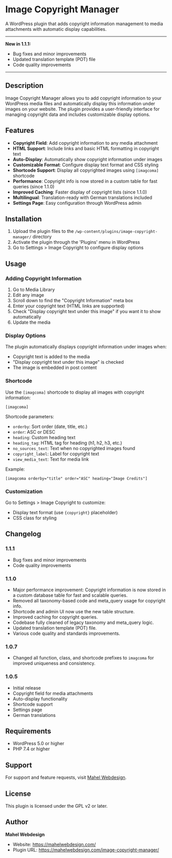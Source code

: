 # Image Copyright Manager

A WordPress plugin that adds copyright information management to media attachments with automatic display capabilities.

---

**New in 1.1.1:**
- Bug fixes and minor improvements
- Updated translation template (POT) file
- Code quality improvements

---

## Description

Image Copyright Manager allows you to add copyright information to your WordPress media files and automatically display this information under images on your website. The plugin provides a user-friendly interface for managing copyright data and includes customizable display options.

## Features

- **Copyright Field**: Add copyright information to any media attachment
- **HTML Support**: Include links and basic HTML formatting in copyright text
- **Auto-Display**: Automatically show copyright information under images
- **Customizable Format**: Configure display text format and CSS styling
- **Shortcode Support**: Display all copyrighted images using `[imagcoma]` shortcode
- **Performance**: Copyright info is now stored in a custom table for fast queries (since 1.1.0)
- **Improved Caching**: Faster display of copyright lists (since 1.1.0)
- **Multilingual**: Translation-ready with German translations included
- **Settings Page**: Easy configuration through WordPress admin

## Installation

1. Upload the plugin files to the `/wp-content/plugins/image-copyright-manager/` directory
2. Activate the plugin through the 'Plugins' menu in WordPress
3. Go to Settings > Image Copyright to configure display options

## Usage

### Adding Copyright Information

1. Go to Media Library
2. Edit any image
3. Scroll down to find the "Copyright Information" meta box
4. Enter your copyright text (HTML links are supported)
5. Check "Display copyright text under this image" if you want it to show automatically
6. Update the media

### Display Options

The plugin automatically displays copyright information under images when:
- Copyright text is added to the media
- "Display copyright text under this image" is checked
- The image is embedded in post content

### Shortcode

Use the `[imagcoma]` shortcode to display all images with copyright information:

```
[imagcoma]
```

Shortcode parameters:
- `orderby`: Sort order (date, title, etc.)
- `order`: ASC or DESC
- `heading`: Custom heading text
- `heading_tag`: HTML tag for heading (h1, h2, h3, etc.)
- `no_sources_text`: Text when no copyrighted images found
- `copyright_label`: Label for copyright text
- `view_media_text`: Text for media link

Example:
```
[imagcoma orderby="title" order="ASC" heading="Image Credits"]
```

### Customization

Go to Settings > Image Copyright to customize:
- Display text format (use `{copyright}` placeholder)
- CSS class for styling

## Changelog

### 1.1.1
- Bug fixes and minor improvements
- Code quality improvements

### 1.1.0
- Major performance improvement: Copyright information is now stored in a custom database table for fast and scalable queries.
- Removed all taxonomy-based code and meta_query usage for copyright info.
- Shortcode and admin UI now use the new table structure.
- Improved caching for copyright queries.
- Codebase fully cleaned of legacy taxonomy and meta_query logic.
- Updated translation template (POT) file.
- Various code quality and standards improvements.

### 1.0.7
- Changed all function, class, and shortcode prefixes to `imagcoma` for improved uniqueness and consistency.

### 1.0.5
- Initial release
- Copyright field for media attachments
- Auto-display functionality
- Shortcode support
- Settings page
- German translations

## Requirements

- WordPress 5.0 or higher
- PHP 7.4 or higher

## Support

For support and feature requests, visit [Mahel Webdesign](https://mahelwebdesign.com/image-copyright-manager/).

## License

This plugin is licensed under the GPL v2 or later.

## Author

**Mahel Webdesign**
- Website: https://mahelwebdesign.com/
- Plugin URL: https://mahelwebdesign.com/image-copyright-manager/ 